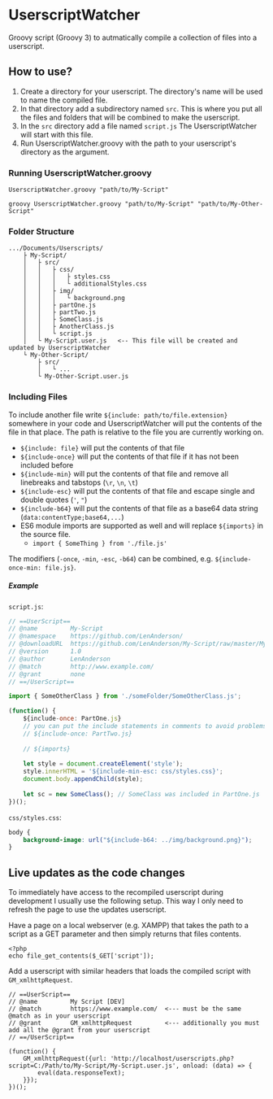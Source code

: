 # UserscriptWatcher
Groovy script (Groovy 3) to autmatically compile a collection of files into a userscript.


## How to use?
1. Create a directory for your userscript. The directory's name will be used to name the compiled file.
2. In that directory add a subdirectory named `src`. This is where you put all the files and folders that will be combined to make the userscript.
3. In the `src` directory add a file named `script.js` The UserscriptWatcher will start with this file.
4. Run UserscriptWatcher.groovy with the path to your userscript's directory as the argument.

### Running UserscriptWatcher.groovy
```
UserscriptWatcher.groovy "path/to/My-Script"
```
```
groovy UserscriptWatcher.groovy "path/to/My-Script" "path/to/My-Other-Script"
```

### Folder Structure
```
.../Documents/Userscripts/
    ├ My-Script/
    │   ├ src/
    │   │   ├ css/
    │   │   │   ├ styles.css
    │   │   │   └ additionalStyles.css
    │   │   ├ img/
    │   │   │   └ background.png
    │   │   ├ partOne.js
    │   │   ├ partTwo.js
    │   │   ├ SomeClass.js
    │   │   ├ AnotherClass.js
    │   │   └ script.js
    │   └ My-Script.user.js   <-- This file will be created and updated by UserscriptWatcher
    └ My-Other-Script/
        ├ src/
        │   └ ...
        └ My-Other-Script.user.js
```

### Including Files
To include another file write `${include: path/to/file.extension}` somewhere in your code and UserscriptWatcher will put the contents of the file in that place. The path is relative to the file you are currently working on.

- `${include: file}` will put the contents of that file
- `${include-once}` will put the contents of that file if it has not been included before
- `${include-min}` will put the contents of that file and remove all linebreaks and tabstops (`\r`, `\n`, `\t`)
- `${include-esc}` will put the contents of that file and escape single and double quotes (`'`, `"`)
- `${include-b64}` will put the contents of that file as a base64 data string (`data:contentType;base64,...`)
- ES6 module imports are supported as well and will replace `${imports}` in the source file.
  - `import { SomeThing } from './file.js'`

The modifiers (`-once`, `-min`, `-esc`, `-b64`) can be combined, e.g. `${include-once-min: file.js}`.

##### Example

`script.js`:
```javascript
// ==UserScript==
// @name         My-Script
// @namespace    https://github.com/LenAnderson/
// @downloadURL  https://github.com/LenAnderson/My-Script/raw/master/My-Script.user.js
// @version      1.0
// @author       LenAnderson
// @match        http://www.example.com/
// @grant        none
// ==/UserScript==

import { SomeOtherClass } from './someFolder/SomeOtherClass.js';

(function() {
	${include-once: PartOne.js}
	// you can put the include statements in comments to avoid problems with linting / intellisense
	// ${include-once: PartTwo.js}
	
	// ${imports}
	
	let style = document.createElement('style');
	style.innerHTML = '${include-min-esc: css/styles.css}';
	document.body.appendChild(style);
	
	let sc = new SomeClass(); // SomeClass was included in PartOne.js
})();
```

`css/styles.css`:
```css
body {
    background-image: url("${include-b64: ../img/background.png}");
}
```

## Live updates as the code changes
To immediately have access to the recompiled userscript during development I usually use the following setup. This way I only need to refresh the page to use the updates userscript.

Have a page on a local webserver (e.g. XAMPP) that takes the path to a script as a GET parameter and then simply returns that files contents.
```
<?php
echo file_get_contents($_GET['script']);
```

Add a userscript with similar headers that loads the compiled script with `GM_xmlhttpRequest`.
```
// ==UserScript==
// @name         My Script [DEV]
// @match        https://www.example.com/  <--- must be the same @match as in your userscript
// @grant        GM_xmlhttpRequest         <--- additionally you must add all the @grant from your userscript
// ==/UserScript==

(function() {
    GM_xmlhttpRequest({url: 'http://localhost/userscripts.php?script=C:/Path/to/My-Script/My-Script.user.js', onload: (data) => {
        eval(data.responseText);
    }});
})();
